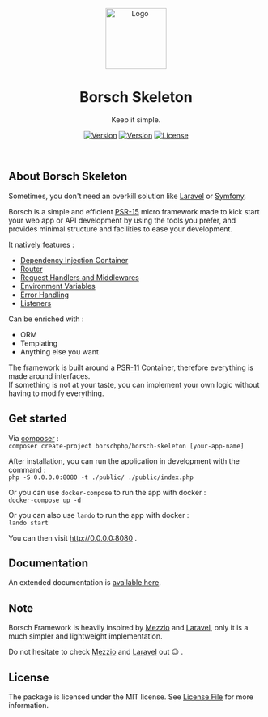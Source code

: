 <p align="center"><img src="https://www.dropbox.com/s/981geehhoahpv2u/logo.png?raw=1" alt="Logo" height="120" /></p>
<h1 align="center">Borsch Skeleton</h1>
<p align="center">Keep it simple.</p>
<p align="center">
<a href="https://github.com/borschphp/borsch-skeleton/actions/workflows/php.yml" rel="nofollow"><img src="https://github.com/borschphp/borsch-skeleton/actions/workflows/php.yml/badge.svg" alt="Version" style="max-width:100%;"></a>
<a href="//packagist.org/packages/borschphp/borsch-skeleton" rel="nofollow"><img src="https://poser.pugx.org/borschphp/borsch-skeleton/v" alt="Version" style="max-width:100%;"></a>
<a href="//packagist.org/packages/borschphp/borsch-skeleton" rel="nofollow"><img src="https://poser.pugx.org/borschphp/borsch-skeleton/license" alt="License" style="max-width:100%;"></a>
</p>
<br/>

## About Borsch Skeleton

Sometimes, you don't need an overkill solution like [Laravel](https://laravel.com/) or [Symfony](https://symfony.com/).

Borsch is a simple and efficient [PSR-15](https://www.php-fig.org/psr/psr-15/) micro framework made to kick start your
web app or API development by using the tools you prefer, and provides minimal structure and facilities to ease your
development.

It natively features :

* [Dependency Injection Container](https://github.com/borschphp/borsch-container)
* [Router](https://github.com/borschphp/borsch-router)
* [Request Handlers and Middlewares](https://github.com/borschphp/borsch-requesthandler)
* [Environment Variables](https://github.com/vlucas/phpdotenv)
* [Error Handling](https://github.com/borschphp/borsch-skeleton/blob/master/src/Middleware/ErrorHandlerMiddleware.php)
* [Listeners](https://github.com/borschphp/borsch-skeleton/blob/master/src/Listener/MonologListener.php)

Can be enriched with :

* ORM
* Templating
* Anything else you want 

The framework is built around a [PSR-11](https://www.php-fig.org/psr/psr-11/) Container, therefore everything is made around interfaces.  
If something is not at your taste, you can implement your own logic without having to modify everything.

## Get started

Via [composer](https://getcomposer.org/) :  
`composer create-project borschphp/borsch-skeleton [your-app-name]`

After installation, you can run the application in development with the command :  
`php -S 0.0.0.0:8080 -t ./public/ ./public/index.php`  

Or you can use `docker-compose` to run the app with docker :  
`docker-compose up -d`

Or you can also use `lando` to run the app with docker :  
`lando start`

You can then visit http://0.0.0.0:8080 .

## Documentation

An extended documentation is [available here](https://github.com/borschphp/borsch-skeleton/wiki).

## Note

Borsch Framework is heavily inspired by [Mezzio](https://docs.mezzio.dev/mezzio/) and [Laravel](https://laravel.com/), 
only it is a much simpler and lightweight implementation.

Do not hesitate to check [Mezzio](https://docs.mezzio.dev/mezzio/) and [Laravel](https://laravel.com/) out :wink: .

## License

The package is licensed under the MIT license. See [License File](https://github.com/borschphp/borsch-skeleton/blob/master/LICENSE.md) for more information.